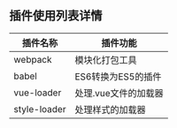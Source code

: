 ## 插件使用列表详情
插件名称 | 插件功能
---|---
webpack | 模块化打包工具
babel | ES6转换为ES5的插件
vue-loader | 处理.vue文件的加载器
style-loader | 处理样式的加载器
